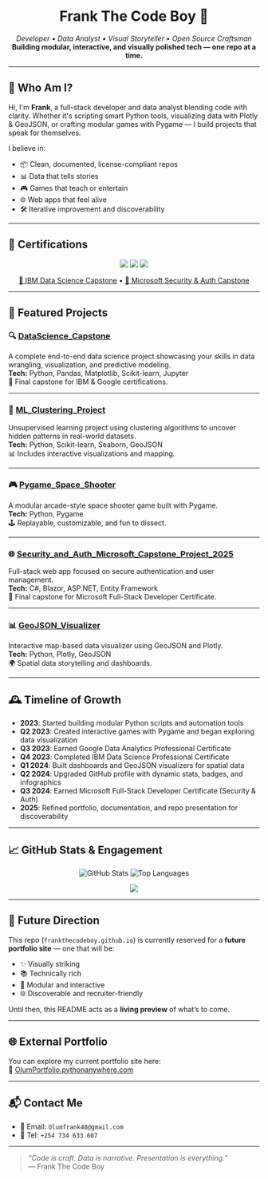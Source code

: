 <h1 align="center">Frank The Code Boy 🚀</h1>
<p align="center">
  <em>Developer • Data Analyst • Visual Storyteller • Open Source Craftsman</em><br>
  <strong>Building modular, interactive, and visually polished tech — one repo at a time.</strong>
</p>

---

## 🧠 Who Am I?

Hi, I'm **Frank**, a full-stack developer and data analyst blending code with clarity. Whether it's scripting smart Python tools, visualizing data with Plotly & GeoJSON, or crafting modular games with Pygame — I build projects that speak for themselves.

I believe in:
- 📦 Clean, documented, license-compliant repos  
- 📊 Data that tells stories  
- 🎮 Games that teach or entertain  
- 🌐 Web apps that feel alive  
- 🛠️ Iterative improvement and discoverability  

---

## 🏅 Certifications

<p align="center">
  <img src="https://img.shields.io/badge/Google-Data_Analytics_Professional_Certificate-yellow?logo=Google&style=flat-square" />
  <img src="https://img.shields.io/badge/IBM-Data_Science_Professional_Certificate-blue?logo=IBM&style=flat-square" />
  <img src="https://img.shields.io/badge/Microsoft-Full_Stack_Developer_Certificate_(Security_&_Auth)-green?logo=Microsoft&style=flat-square" />
</p>

<p align="center">
  <a href="https://github.com/frankTheCodeBoy/DataScience_Capstone">🔗 IBM Data Science Capstone</a> • 
  <a href="https://github.com/frankTheCodeBoy/Security_and_Auth_Microsoft_Capstone_Project_2025">🔗 Microsoft Security & Auth Capstone</a>
</p>

---

## 🌟 Featured Projects

### 🔍 [DataScience_Capstone](https://github.com/frankTheCodeBoy/DataScience_Capstone)
A complete end-to-end data science project showcasing your skills in data wrangling, visualization, and predictive modeling.  
**Tech:** Python, Pandas, Matplotlib, Scikit-learn, Jupyter  
📜 Final capstone for IBM & Google certifications.

---

### 🧠 [ML_Clustering_Project](https://github.com/frankTheCodeBoy/Data_Science_Machine_Learning_Analysis)
Unsupervised learning project using clustering algorithms to uncover hidden patterns in real-world datasets.  
**Tech:** Python, Scikit-learn, Seaborn, GeoJSON  
📊 Includes interactive visualizations and mapping.

---

### 🎮 [Pygame_Space_Shooter](https://github.com/frankTheCodeBoy/Pygame_game_Development)
A modular arcade-style space shooter game built with Pygame.  
**Tech:** Python, Pygame  
🕹️ Replayable, customizable, and fun to dissect.

---

### 🌐 [Security_and_Auth_Microsoft_Capstone_Project_2025](https://github.com/frankTheCodeBoy/Security_and_Auth_Microsoft_Capstone_Project_2025)
Full-stack web app focused on secure authentication and user management.  
**Tech:** C#, Blazor, ASP.NET, Entity Framework  
🔐 Final capstone for Microsoft Full-Stack Developer Certificate.

---

### 📊 [GeoJSON_Visualizer](https://github.com/frankTheCodeBoy/Realtime_API_Data_And_Earthquakes_Visualisation)
Interactive map-based data visualizer using GeoJSON and Plotly.  
**Tech:** Python, Plotly, GeoJSON  
🌍 Spatial data storytelling and dashboards.

---

## 🕰️ Timeline of Growth

- **2023**: Started building modular Python scripts and automation tools  
- **Q2 2023**: Created interactive games with Pygame and began exploring data visualization  
- **Q3 2023**: Earned Google Data Analytics Professional Certificate  
- **Q4 2023**: Completed IBM Data Science Professional Certificate  
- **Q1 2024**: Built dashboards and GeoJSON visualizers for spatial data  
- **Q2 2024**: Upgraded GitHub profile with dynamic stats, badges, and infographics  
- **Q3 2024**: Earned Microsoft Full-Stack Developer Certificate (Security & Auth)  
- **2025**: Refined portfolio, documentation, and repo presentation for discoverability  

---

## 📈 GitHub Stats & Engagement

<p align="center">
  <img src="https://github-readme-stats.vercel.app/api?username=frankTheCodeBoy&show_icons=true&theme=radical" alt="GitHub Stats" />
  <img src="https://github-readme-stats.vercel.app/api/top-langs/?username=frankTheCodeBoy&layout=compact&theme=radical" alt="Top Languages" />
</p>

<p align="center">
  <img src="https://komarev.com/ghpvc/?username=frankTheCodeBoy&label=Profile+Views&color=blueviolet&style=flat" />
</p>

---

## 🧭 Future Direction

This repo (`frankthecodeboy.github.io`) is currently reserved for a **future portfolio site** — one that will be:
- ✨ Visually striking  
- 📚 Technically rich  
- 🧩 Modular and interactive  
- 🌐 Discoverable and recruiter-friendly  

Until then, this README acts as a **living preview** of what’s to come.

---

## 🌐 External Portfolio

You can explore my current portfolio site here:  
🔗 [OlumPortfolio.pythonanywhere.com](https://OlumPortfolio.pythonanywhere.com)

---

## 📬 Contact Me

- 📧 Email: `Olumfrank48@gmail.com`  
- 📱 Tel: `+254 734 633 607`

---

> _“Code is craft. Data is narrative. Presentation is everything.”_  
> — Frank The Code Boy
